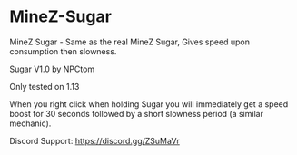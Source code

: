 # MineZ-Sugar
MineZ Sugar - Same as the real MineZ Sugar, Gives speed upon consumption then slowness.

Sugar V1.0 by NPCtom

Only tested on 1.13

When you right click when holding Sugar you will immediately get a speed boost for 30 seconds followed by a short slowness period (a similar mechanic).

Discord Support: https://discord.gg/ZSuMaVr
